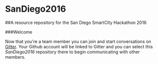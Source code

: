 # SanDiego2016
##A resource repository for the San Diego SmartCIty Hackathon 2016

###Welcome

Now that you're a team member you can join and start conversations on [Gitter](https://gitter.im/). Your Github account will be linked to Gitter and you can select this _SanDiego2016_ repository there to begin communicating with other members.
